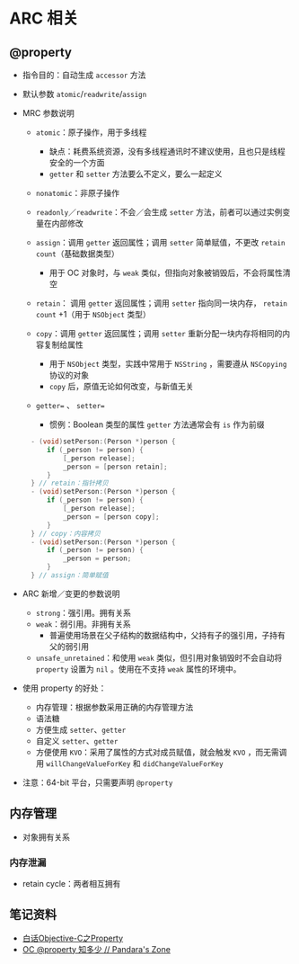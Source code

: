 # ARC 相关

## @property

* 指令目的：自动生成 `accessor` 方法

* 默认参数 `atomic`/`readwrite`/`assign`

* MRC 参数说明

  * `atomic`：原子操作，用于多线程

    * 缺点：耗费系统资源，没有多线程通讯时不建议使用，且也只是线程安全的一个方面
    * `getter` 和 `setter` 方法要么不定义，要么一起定义

  * `nonatomic`：非原子操作

  * `readonly`／`readwrite`：不会／会生成 `setter` 方法，前者可以通过实例变量在内部修改

  * `assign`：调用 `getter` 返回属性；调用 `setter` 简单赋值，不更改 `retain count`（基础数据类型）

    * 用于 OC 对象时，与 `weak` 类似，但指向对象被销毁后，不会将属性清空

  * `retain`： 调用 `getter` 返回属性；调用 `setter` 指向同一块内存， `retain count` +1（用于 `NSObject` 类型）

  * `copy`：调用 `getter` 返回属性；调用 `setter` 重新分配一块内存将相同的内容复制给属性

    * 用于 `NSObject` 类型，实践中常用于 `NSString` ，需要遵从 `NSCopying` 协议的对象
    * `copy` 后，原值无论如何改变，与新值无关

  * `getter=` 、 `setter=` 

    * 惯例：Boolean 类型的属性 `getter` 方法通常会有 `is` 作为前缀

  ```objective-c
    - (void)setPerson:(Person *)person {
    	if (_person != person) {
    		[_person release];
    		_person = [person retain];
    	}
    } // retain：指针拷贝
    - (void)setPerson:(Person *)person {
    	if (_person != person) {
    		[_person release];
    		_person = [person copy];
    	}
    } // copy：内容拷贝
    - (void)setPerson:(Person *)person {
    	if (_person != person) {
    		_person = person;
    	}
    } // assign：简单赋值
  ```

* ARC 新增／变更的参数说明

  * `strong`：强引用。拥有关系
  * `weak`：弱引用。非拥有关系
    * 普遍使用场景在父子结构的数据结构中，父持有子的强引用，子持有父的弱引用
  * `unsafe_unretained`：和使用 `weak` 类似，但引用对象销毁时不会自动将 `property` 设置为 `nil` 。使用在不支持 `weak` 属性的环境中。

* 使用 property 的好处：

  * 内存管理：根据参数采用正确的内存管理方法
  * 语法糖
  * 方便生成 `setter`、`getter`
  * 自定义 `setter`、`getter`
  * 方便使用 `KVO`：采用了属性的方式对成员赋值，就会触发 `KVO` ，而无需调用 `willChangeValueForKey` 和 `didChangeValueForKey`

* 注意：64-bit 平台，只需要声明 `@property`

## 内存管理

* 对象拥有关系

### 内存泄漏

* retain cycle：两者相互拥有

## 笔记资料

* [白话Objective-C之Property](http://helloitworks.com/136.html)
* [OC @property 知多少 // Pandara's Zone](http://pandara.xyz/2015/10/09/objc_property/index.html)